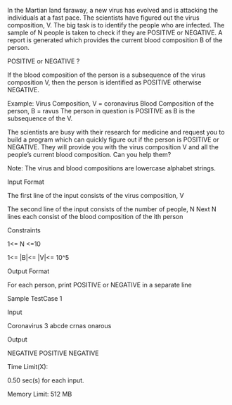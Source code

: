 In the Martian land faraway, a new virus has evolved and is attacking the individuals at a fast pace. The scientists have figured out the virus composition, V. The big task is to identify the people who are infected. The sample of N people is taken to check if they are POSITIVE or NEGATIVE. A report is generated which provides the current blood composition B of the person. 

POSITIVE or NEGATIVE ?

If the blood composition of the person is a subsequence of the virus composition V, then the person is identified as POSITIVE otherwise NEGATIVE.

Example:
Virus Composition, V = coronavirus
Blood Composition of the person, B = ravus
The person in question is POSITIVE as B is the subsequence of the V. 

The scientists are busy with their research for medicine and request you to build a program which can quickly figure out if the person is POSITIVE or NEGATIVE. They will provide you with the virus composition V and all the people’s current blood composition. Can you help them?

Note: The virus and blood compositions are lowercase alphabet strings.

Input Format

The first line of the input consists of the virus composition, V


The second line of the input consists of the number of people, N
Next N lines each consist of the blood composition of the ith person

Constraints

1<= N <=10

1<= |B|<= |V|<= 10^5

Output Format

For each person, print POSITIVE or NEGATIVE in a separate line

Sample TestCase 1

Input

Coronavirus
3
abcde
crnas
onarous



Output

NEGATIVE
POSITIVE
NEGATIVE



Time Limit(X):

0.50 sec(s) for each input.

Memory Limit:
512 MB

